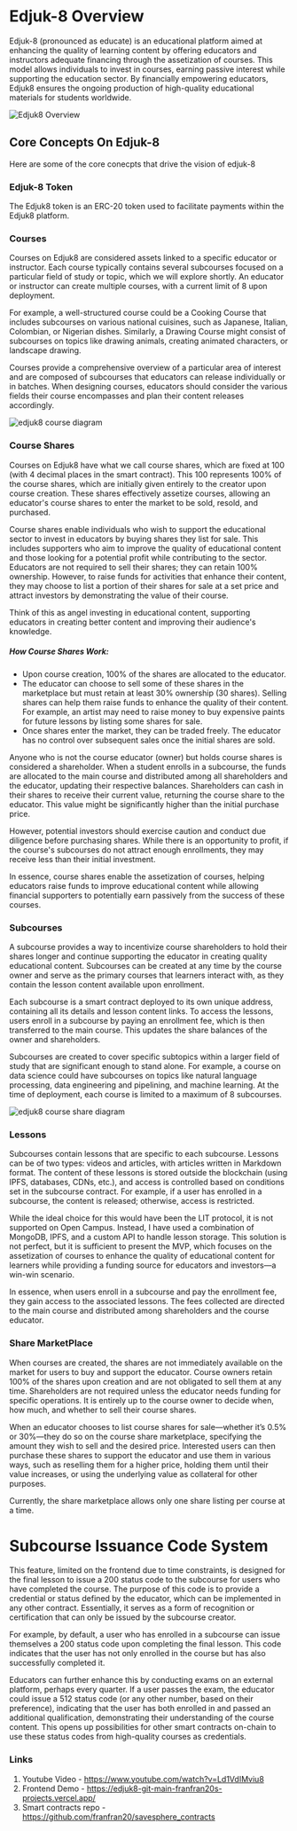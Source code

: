 # Edjuk-8 Overview

Edjuk-8 (pronounced as educate) is an educational platform aimed at enhancing the quality of learning content by offering educators and instructors adequate financing through the assetization of courses. This model allows individuals to invest in courses, earning passive interest while supporting the education sector. By financially empowering educators, Edjuk8 ensures the ongoing production of high-quality educational materials for students worldwide.


<!-- edjuk8 image overview here -->
![Edjuk8 Overview](https://salmon-thick-gazelle-208.mypinata.cloud/ipfs/Qmf8U9yhFw2eoibfAXE2RGf6b7omRDzxuR8v3tuZzjmwF7/edjuk8-overview.png)


## Core Concepts On Edjuk-8

Here are some of the core conecpts that drive the vision of edjuk-8

### Edjuk-8 Token

The Edjuk8 token is an ERC-20 token used to facilitate payments within the Edjuk8 platform.


### Courses

Courses on Edjuk8 are considered assets linked to a specific educator or instructor. Each course typically contains several subcourses focused on a particular field of study or topic, which we will explore shortly. An educator or instructor can create multiple courses, with a current limit of 8 upon deployment.

For example, a well-structured course could be a Cooking Course that includes subcourses on various national cuisines, such as Japanese, Italian, Colombian, or Nigerian dishes. Similarly, a Drawing Course might consist of subcourses on topics like drawing animals, creating animated characters, or landscape drawing.

Courses provide a comprehensive overview of a particular area of interest and are composed of subcourses that educators can release individually or in batches. When designing courses, educators should consider the various fields their course encompasses and plan their content releases 
accordingly.


<!-- Course Diagram -->
![edjuk8 course diagram](https://salmon-thick-gazelle-208.mypinata.cloud/ipfs/Qmf8U9yhFw2eoibfAXE2RGf6b7omRDzxuR8v3tuZzjmwF7/edjuk8-course-overview.png)



### Course Shares
Courses on Edjuk8 have what we call course shares, which are fixed at 100 (with 4 decimal places in the smart contract). This 100 represents 100% of the course shares, which are initially given entirely to the creator upon course creation. These shares effectively assetize courses, allowing an educator's course shares to enter the market to be sold, resold, and purchased.

Course shares enable individuals who wish to support the educational sector to invest in educators by buying shares they list for sale. This includes supporters who aim to improve the quality of educational content and those looking for a potential profit while contributing to the sector. Educators are not required to sell their shares; they can retain 100% ownership. However, to raise funds for activities that enhance their content, they may choose to list a portion of their shares for sale at a set price and attract investors by demonstrating the value of their course.

Think of this as angel investing in educational content, supporting educators in creating better content and improving their audience's knowledge.

##### How Course Shares Work:

- Upon course creation, 100% of the shares are allocated to the educator.
- The educator can choose to sell some of these shares in the marketplace but must retain at least 30% ownership (30 shares). Selling shares can help them raise funds to enhance the quality of their content. For example, an artist may need to raise money to buy expensive paints for future lessons by listing some shares for sale.
- Once shares enter the market, they can be traded freely. The educator has no control over subsequent sales once the initial shares are sold.


Anyone who is not the course educator (owner) but holds course shares is considered a shareholder. When a student enrolls in a subcourse, the funds are allocated to the main course and distributed among all shareholders and the educator, updating their respective balances. Shareholders can cash in their shares to receive their current value, returning the course share to the educator. This value might be significantly higher than the initial purchase price.

However, potential investors should exercise caution and conduct due diligence before purchasing shares. While there is an opportunity to profit, if the course's subcourses do not attract enough enrollments, they may receive less than their initial investment.

In essence, course shares enable the assetization of courses, helping educators raise funds to improve educational content while allowing financial supporters to potentially earn passively from the success of these courses.


### Subcourses

A subcourse provides a way to incentivize course shareholders to hold their shares longer and continue supporting the educator in creating quality educational content. Subcourses can be created at any time by the course owner and serve as the primary courses that learners interact with, as they contain the lesson content available upon enrollment.

Each subcourse is a smart contract deployed to its own unique address, containing all its details and lesson content links. To access the lessons, users enroll in a subcourse by paying an enrollment fee, which is then transferred to the main course. This updates the share balances of the owner and shareholders.

Subcourses are created to cover specific subtopics within a larger field of study that are significant enough to stand alone. For example, a course on data science could have subcourses on topics like natural language processing, data engineering and pipelining, and machine learning. At the time of deployment, each course is limited to a maximum of 8 subcourses.

![edjuk8 course share diagram](https://salmon-thick-gazelle-208.mypinata.cloud/ipfs/Qmf8U9yhFw2eoibfAXE2RGf6b7omRDzxuR8v3tuZzjmwF7/subcourse-lesson-share-flow.png)

### Lessons

Subcourses contain lessons that are specific to each subcourse. Lessons can be of two types: videos and articles, with articles written in Markdown format. The content of these lessons is stored outside the blockchain (using IPFS, databases, CDNs, etc.), and access is controlled based on conditions set in the subcourse contract. For example, if a user has enrolled in a subcourse, the content is released; otherwise, access is restricted.

While the ideal choice for this would have been the LIT protocol, it is not supported on Open Campus. Instead, I have used a combination of MongoDB, IPFS, and a custom API to handle lesson storage. This solution is not perfect, but it is sufficient to present the MVP, which focuses on the assetization of courses to enhance the quality of educational content for learners while providing a funding source for educators and investors—a win-win scenario.

In essence, when users enroll in a subcourse and pay the enrollment fee, they gain access to the associated lessons. The fees collected are directed to the main course and distributed among shareholders and the course educator.


### Share MarketPlace

When courses are created, the shares are not immediately available on the market for users to buy and support the educator. Course owners retain 100% of the shares upon creation and are not obligated to sell them at any time. Shareholders are not required unless the educator needs funding for specific operations. It is entirely up to the course owner to decide when, how much, and whether to sell their course shares.

When an educator chooses to list course shares for sale—whether it’s 0.5% or 30%—they do so on the course share marketplace, specifying the amount they wish to sell and the desired price. Interested users can then purchase these shares to support the educator and use them in various ways, such as reselling them for a higher price, holding them until their value increases, or using the underlying value as collateral for other purposes.

Currently, the share marketplace allows only one share listing per course at a time.

# Subcourse Issuance Code System

This feature, limited on the frontend due to time constraints, is designed for the final lesson to issue a 200 status code to the subcourse for users who have completed the course. The purpose of this code is to provide a credential or status defined by the educator, which can be implemented in any other contract. Essentially, it serves as a form of recognition or certification that can only be issued by the subcourse creator.

For example, by default, a user who has enrolled in a subcourse can issue themselves a 200 status code upon completing the final lesson. This code indicates that the user has not only enrolled in the course but has also successfully completed it.

Educators can further enhance this by conducting exams on an external platform, perhaps every quarter. If a user passes the exam, the educator could issue a 512 status code (or any other number, based on their preference), indicating that the user has both enrolled in and passed an additional qualification, demonstrating their understanding of the course content. This opens up possibilities for other smart contracts on-chain to use these status codes from high-quality courses as credentials.

### Links

1. Youtube Video - https://www.youtube.com/watch?v=Ld1VdIMviu8
2. Frontend Demo - https://edjuk8-git-main-franfran20s-projects.vercel.app/
3. Smart contracts repo - https://github.com/franfran20/savesphere_contracts